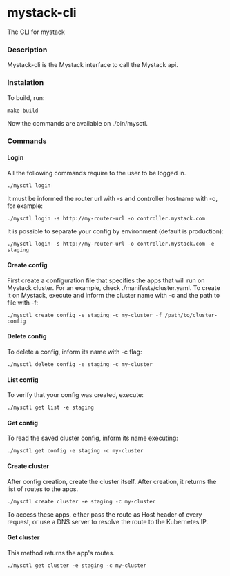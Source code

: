 mystack-cli
===========

The CLI for mystack

### Description
Mystack-cli is the Mystack interface to call the Mystack api. 

### Instalation
To build, run:
```
make build
```

Now the commands are available on ./bin/mysctl.

### Commands
#### Login
All the following commands require to the user to be logged in. 
```
./mysctl login 
```

It must be informed the router url with -s  and controller hostname with -o, for example:
```
./mysctl login -s http://my-router-url -o controller.mystack.com
```

It is possible to separate your config by environment (default is production):
```
./mysctl login -s http://my-router-url -o controller.mystack.com -e staging
```

#### Create config
First create a configuration file that specifies the apps that will run on Mystack cluster. 
For an example, check ./manifests/cluster.yaml.
To create it on Mystack, execute and inform the cluster name with -c and the path to file with -f:
```
./mysctl create config -e staging -c my-cluster -f /path/to/cluster-config
```

#### Delete config
To delete a config, inform its name with -c flag:
```
./mysctl delete config -e staging -c my-cluster
```

#### List config
To verify that your config was created, execute:
```
./mysctl get list -e staging
```

#### Get config
To read the saved cluster config, inform its name executing:
```
./mysctl get config -e staging -c my-cluster
```

#### Create cluster
After config creation, create the cluster itself. After creation, it returns the list of routes to the apps.
```
./mysctl create cluster -e staging -c my-cluster
```

To access these apps, either pass the route as Host header of every request, or use a DNS server to resolve the route to the Kubernetes IP. 

#### Get cluster
This method returns the app's routes. 
```
./mysctl get cluster -e staging -c my-cluster
```
